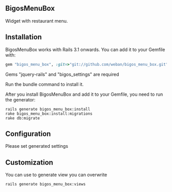 ## BigosMenuBox
Widget with restaurant menu.

## Installation

BigosMenuBox works with Rails 3.1 onwards. You can add it to your Gemfile with:

```ruby
gem "bigos_menu_box", :git=>"git://github.com/weban/bigos_menu_box.git"

```
Gems "jquery-rails" and "bigos_settings" are required

Run the bundle command to install it.

After you install BigosMenuBox and add it to your Gemfile, you need to run the generator:

```console
rails generate bigos_menu_box:install
rake bigos_menu_box:install:migrations
rake db:migrate
```

## Configuration

Please set generated settings

## Customization

You can use to generate view you can overwrite
```console
rails generate bigos_menu_box:views
```
